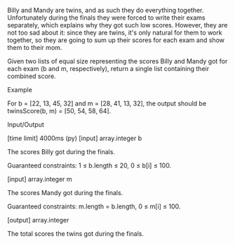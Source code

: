 Billy and Mandy are twins, and as such they do everything together. Unfortunately during the finals they were forced to write their exams separately, which explains why they got such low scores. However, they are not too sad about it: since they are twins, it's only natural for them to work together, so they are going to sum up their scores for each exam and show them to their mom.

Given two lists of equal size representing the scores Billy and Mandy got for each exam (b and m, respectively), return a single list containing their combined score.

Example

For b = [22, 13, 45, 32] and m = [28, 41, 13, 32],
the output should be
twinsScore(b, m) = [50, 54, 58, 64].

Input/Output

[time limit] 4000ms (py)
[input] array.integer b

The scores Billy got during the finals.

Guaranteed constraints:
1 ≤ b.length ≤ 20,
0 ≤ b[i] ≤ 100.

[input] array.integer m

The scores Mandy got during the finals.

Guaranteed constraints:
m.length = b.length,
0 ≤ m[i] ≤ 100.

[output] array.integer

The total scores the twins got during the finals.
